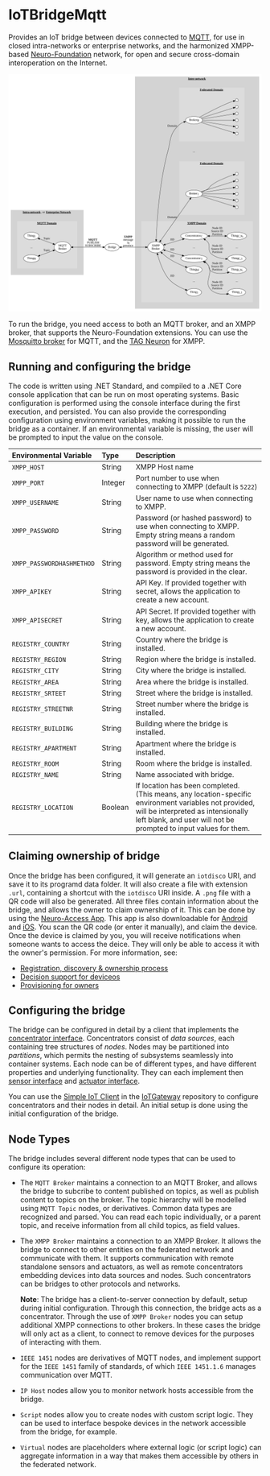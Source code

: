 IoTBridgeMqtt
================

Provides an IoT bridge between devices connected to [MQTT](https://mqtt.org/), for use in
closed intra-networks or enterprise networks, and the harmonized XMPP-based 
[Neuro-Foundation](https://neuro-foundation.io/) network, for open and secure cross-domain
interoperation on the Internet.

![Bridge topology](Graphs/Topology.svg)

To run the bridge, you need access to both an MQTT broker, and an XMPP broker, that supports
the Neuro-Foundation extensions. You can use the [Mosquitto broker](https://mosquitto.org/)
for MQTT, and the [TAG Neuron](https://lab.tagroot.io/Documentation/Neuron/InstallBroker.md)
for XMPP.

Running and configuring the bridge
-------------------------------------

The code is written using .NET Standard, and compiled to a .NET Core console application
that can be run on most operating systems. Basic configuration is performed using the
console interface during the first execution, and persisted. You can also provide the
corresponding configuration using environment variables, making it possible to run the
bridge as a container. If an environmental variable is missing, the user will be prompted
to input the value on the console.

| Environmental Variable    | Type    | Description                                                                                                           |
|:--------------------------|:--------|:----------------------------------------------------------------------------------------------------------------------|
| `XMPP_HOST`               | String  | XMPP Host name                                                                                                        |
| `XMPP_PORT`				| Integer | Port number to use when connecting to XMPP (default is `5222`)                                                        |
| `XMPP_USERNAME`			| String  | User name to use when connecting to XMPP.                                                                             |
| `XMPP_PASSWORD`			| String  | Password (or hashed password) to use when connecting to XMPP. Empty string means a random password will be generated. |
| `XMPP_PASSWORDHASHMETHOD`	| String  | Algorithm or method used for password. Empty string means the password is provided in the clear.                      |
| `XMPP_APIKEY`				| String  | API Key. If provided together with secret, allows the application to create a new account.                            |
| `XMPP_APISECRET`			| String  | API Secret. If provided together with key, allows the application to create a new account.                            |
| `REGISTRY_COUNTRY`		| String  | Country where the bridge is installed.                                                                                |
| `REGISTRY_REGION`			| String  | Region where the bridge is installed.                                                                                 |
| `REGISTRY_CITY`			| String  | City where the bridge is installed.                                                                                   |
| `REGISTRY_AREA`			| String  | Area where the bridge is installed.                                                                                   |
| `REGISTRY_SRTEET`			| String  | Street where the bridge is installed.                                                                                 |
| `REGISTRY_STREETNR`		| String  | Street number where the bridge is installed.                                                                          |
| `REGISTRY_BUILDING`		| String  | Building where the bridge is installed.                                                                               |
| `REGISTRY_APARTMENT`		| String  | Apartment where the bridge is installed.                                                                              |
| `REGISTRY_ROOM`			| String  | Room where the bridge is installed.                                                                                   |
| `REGISTRY_NAME`			| String  | Name associated with bridge.                                                                                          |
| `REGISTRY_LOCATION`		| Boolean | If location has been completed. (This means, any location-specific environment variables not provided, will be interpreted as intensionally left blank, and user will not be prompted to input values for them. |

Claiming ownership of bridge
-------------------------------

Once the bridge has been configured, it will generate an `iotdisco` URI, and save it to its
programd data folder. It will also create a file with extension `.url`, containing a shortcut
with the `iotdisco` URI inside. A `.png` file with a QR code will also be generated. All three
files contain information about the bridge, and allows the owner to claim ownership of it.
This can be done by using the [Neuro-Access App](https://github.com/Trust-Anchor-Group/NeuroAccessMaui).
This app is also downloadable for [Android](https://play.google.com/store/apps/details?id=com.tag.NeuroAccess) 
and [iOS](https://apps.apple.com/app/neuro-access/id6446863270). You scan the QR code (or
enter it manually), and claim the device. Once the device is claimed by you, you will receive
notifications when someone wants to access the deice. They will only be able to access it
with the owner's permission. For more information, see:

* [Registration, discovery & ownership process](https://neuro-foundation.io/Discovery.md)
* [Decision support for deviceos](https://neuro-foundation.io/DecisionSupport.md)
* [Provisioning for owners](https://neuro-foundation.io/Provisioning.md)


Configuring the bridge
-------------------------

The bridge can be configured in detail by a client that implements the [concentrator interface](https://neuro-foundation.io/Concentrator.md).
Concentrators consist of *data sources*, each containing tree structures of *nodes*. Nodes may be partitioned into
*partitions*, which permits the nesting of subsystems seamlessly into container systems. Each node can be
of different types, and have different properties and underlying functionality. They can each implement then
[sensor interface](https://neuro-foundation.io/SensorData.md) and [actuator interface](https://neuro-foundation.io/ControlParameters.md).

You can use the [Simple IoT Client](https://github.com/Neuro-Foundation/IoTGateway/tree/master/Clients/Waher.Client.WPF) in the
[IoTGateway](https://github.com/Neuro-Foundation/IoTGateway) repository to configure concentrators and their nodes in detail.
An initial setup is done using the initial configuration of the bridge.

Node Types
-------------

The bridge includes several different node types that can be used to configure its operation:

*	The `MQTT Broker` maintains a connection to an MQTT Broker, and allows the bridge to subcribe to
	content published on topics, as well as publish content to topics on the broker. The topic
	hierarchy will be modelled using `MQTT Topic` nodes, or derivatives. Common data types are
	recognized and parsed. You can read each topic individually, or a parent topic, and receive
	information from all child topics, as field values.

*	The `XMPP Broker` maintains a connection to an XMPP Broker. It allows the bridge to connect
	to other entities on the federated network and communicate with them. It supports communication
	with remote standalone sensors and actuators, as well as remote concentrators embedding devices
	into data sources and nodes. Such concentrators can be bridges to other protocols and networks.
	
	**Note**: The bridge has a client-to-server connection by default, setup during initial
	configuration. Through this connection, the bridge acts as a concentrator. Through the use of
	`XMPP Broker` nodes you can setup additional XMPP connections to other brokers. In these cases
	the bridge will only act as a client, to connect to remove devices for the purposes of interacting
	with them.

*	`IEEE 1451` nodes are derivatives of MQTT nodes, and implement support for the `IEEE 1451` family
	of standards, of which `IEEE 1451.1.6` manages communication over MQTT.

*	`IP Host` nodes allow you to monitor network hosts accessible from the bridge.

*	`Script` nodes allow you to create nodes with custom script logic. They can be used to interface
	bespoke devices in the network accessible from the bridge, for example.

*	`Virtual` nodes are placeholders where external logic (or script logic) can aggregate information
	in a way that makes them accessible by others in the federated network.